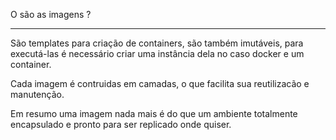 O são as imagens ?
 
**************************
 
São templates para criação de containers, são também imutáveis, para executá-las é necessário criar uma instância dela no caso docker e um container.
 
Cada imagem é contruidas em camadas, o que facilita sua reutilizacão e manutenção.
 
Em resumo uma imagem nada mais é do que um ambiente totalmente encapsulado e pronto para ser replicado onde quiser.